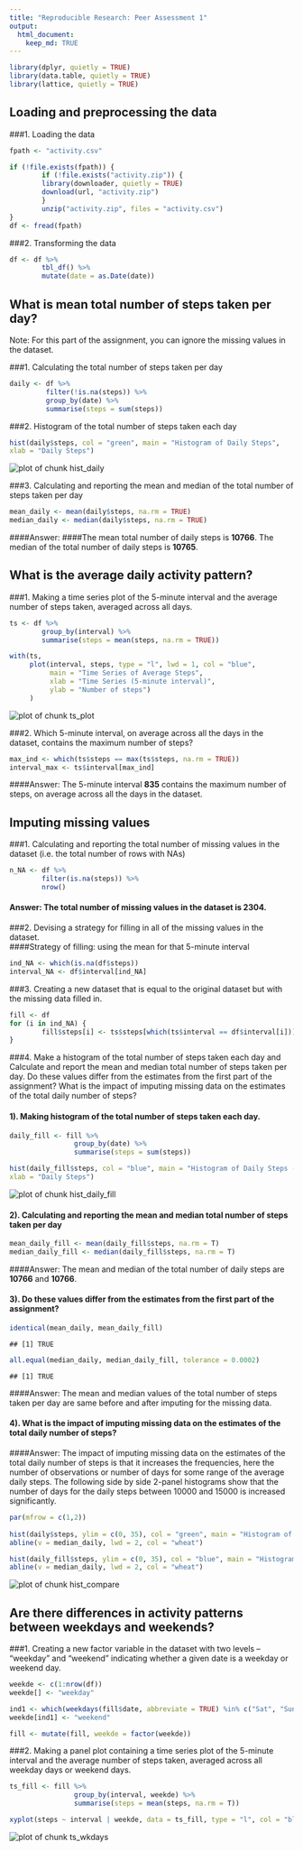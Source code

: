```yaml
---
title: "Reproducible Research: Peer Assessment 1"
output: 
  html_document:
    keep_md: TRUE
---
```




```r
library(dplyr, quietly = TRUE)
library(data.table, quietly = TRUE)
library(lattice, quietly = TRUE)
```

## Loading and preprocessing the data  
  
 
###1. Loading the data  


```r
fpath <- "activity.csv"

if (!file.exists(fpath)) {
        if (!file.exists("activity.zip")) {
        library(downloader, quietly = TRUE)
        download(url, "activity.zip")
        }
        unzip("activity.zip", files = "activity.csv")
}
df <- fread(fpath)
```
  
  
###2. Transforming the data  


```r
df <- df %>%
        tbl_df() %>%
        mutate(date = as.Date(date))
```


## What is mean total number of steps taken per day?  

Note: For this part of the assignment, you can ignore the missing values in the dataset.

###1. Calculating the total number of steps taken per day  


```r
daily <- df %>%
         filter(!is.na(steps)) %>%
         group_by(date) %>%
         summarise(steps = sum(steps))
```

###2. Histogram of the total number of steps taken each day  


```r
hist(daily$steps, col = "green", main = "Histogram of Daily Steps",
xlab = "Daily Steps")
```

![plot of chunk hist_daily](figure/hist_daily-1.png) 

###3. Calculating and reporting the mean and median of the total number of steps taken per day  


```r
mean_daily <- mean(daily$steps, na.rm = TRUE)
median_daily <- median(daily$steps, na.rm = TRUE)
```
####Answer: 
####The mean total number of daily steps is **10766**. The median of the total number of daily steps is **10765**.  
   
   
## What is the average daily activity pattern?
  
###1. Making a time series plot of the 5-minute interval and the average number of steps taken, averaged across all days.  


```r
ts <- df %>% 
        group_by(interval) %>% 
        summarise(steps = mean(steps, na.rm = TRUE))
```


```r
with(ts, 
     plot(interval, steps, type = "l", lwd = 1, col = "blue", 
          main = "Time Series of Average Steps", 
          xlab = "Time Series (5-minute interval)", 
          ylab = "Number of steps")
     )
```

![plot of chunk ts_plot](figure/ts_plot-1.png) 
    
###2. Which 5-minute interval, on average across all the days in the dataset, contains the maximum number of steps?  


```r
max_ind <- which(ts$steps == max(ts$steps, na.rm = TRUE))
interval_max <- ts$interval[max_ind]
```
  
####Answer: The 5-minute interval **835** contains the maximum number of steps, on average across all the days in the dataset.    
   
   
## Imputing missing values  

###1. Calculating and reporting the total number of missing values in the dataset (i.e. the total number of rows with NAs)  


```r
n_NA <- df %>%
        filter(is.na(steps)) %>%
        nrow()
```

#### Answer: The total number of missing values in the dataset is **2304**.  
  
  
###2. Devising a strategy for filling in all of the missing values in the dataset.   
####Strategy of filling: using the mean for that 5-minute interval  


```r
ind_NA <- which(is.na(df$steps))
interval_NA <- df$interval[ind_NA]
```
   
###3. Creating a new dataset that is equal to the original dataset but with the missing data filled in.  


```r
fill <- df
for (i in ind_NA) {
        fill$steps[i] <- ts$steps[which(ts$interval == df$interval[i])]
}  
```
  
###4. Make a histogram of the total number of steps taken each day and Calculate and report the mean and median total number of steps taken per day. Do these values differ from the estimates from the first part of the assignment? What is the impact of imputing missing data on the estimates of the total daily number of steps?  

####    1). Making histogram of the total number of steps taken each day.  


```r
daily_fill <- fill %>%
                group_by(date) %>%
                summarise(steps = sum(steps))
```

```r
hist(daily_fill$steps, col = "blue", main = "Histogram of Daily Steps (imputed)",
xlab = "Daily Steps")
```

![plot of chunk hist_daily_fill](figure/hist_daily_fill-1.png) 

####    2). Calculating and reporting the mean and median total number of steps taken per day  


```r
mean_daily_fill <- mean(daily_fill$steps, na.rm = T)
median_daily_fill <- median(daily_fill$steps, na.rm = T)
```

####Answer: The mean and median of the total number of daily steps are 
**10766** and **10766**.  
  
####    3). Do these values differ from the estimates from the first part of the assignment? 

```r
identical(mean_daily, mean_daily_fill)
```

```
## [1] TRUE
```

```r
all.equal(median_daily, median_daily_fill, tolerance = 0.0002)
```

```
## [1] TRUE
```
  
####Answer: The mean and median values of the total number of steps taken per day are same before and after imputing for the missing data.  
  
####    4). What is the impact of imputing missing data on the estimates of the total daily number of steps?  
  
####Answer: The impact of imputing missing data on the estimates of the total daily number of steps is that it increases the frequencies, here the number of observations or number of days for some range of the average daily steps. The following side by side 2-panel histograms show that the number of days for the daily steps between 10000 and 15000 is increased significantly.  


```r
par(mfrow = c(1,2))
 
hist(daily$steps, ylim = c(0, 35), col = "green", main = "Histogram of Daily Steps", xlab = "Daily Steps")
abline(v = median_daily, lwd = 2, col = "wheat")

hist(daily_fill$steps, ylim = c(0, 35), col = "blue", main = "Histogram of Daily Steps (filled-in)", xlab = "Daily Steps")
abline(v = median_daily, lwd = 2, col = "wheat")
```

![plot of chunk hist_compare](figure/hist_compare-1.png) 
   
      
   
## Are there differences in activity patterns between weekdays and weekends?

###1. Creating a new factor variable in the dataset with two levels – “weekday” and “weekend” indicating whether a given date is a weekday or weekend day.  


```r
weekde <- c(1:nrow(df))
weekde[] <- "weekday"

ind1 <- which(weekdays(fill$date, abbreviate = TRUE) %in% c("Sat", "Sun"))
weekde[ind1] <- "weekend"

fill <- mutate(fill, weekde = factor(weekde))
```
   
###2. Making a panel plot containing a time series plot of the 5-minute interval and the average number of steps taken, averaged across all weekday days or weekend days.  


```r
ts_fill <- fill %>%
                group_by(interval, weekde) %>%
                summarise(steps = mean(steps, na.rm = T))
```

```r
xyplot(steps ~ interval | weekde, data = ts_fill, type = "l", col = "blue", layout = c(1, 2), main = "Time series of steps", xlab = "Time series (5-minute interval)")
```

![plot of chunk ts_wkdays](figure/ts_wkdays-1.png) 

